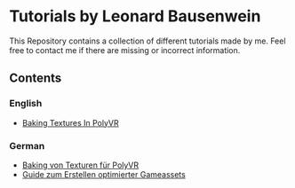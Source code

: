 # Tutorials by Leonard Bausenwein

This Repository contains a collection of different tutorials made by me. Feel free to contact me if there are missing or incorrect information.

## Contents

### English

- [Baking Textures In PolyVR](blender/BAKING_POLYVR_EN.md)

### German

- [Baking von Texturen für PolyVR](blender/BAKING_POLYVR_DE.md)
- [Guide zum Erstellen optimierter Gameassets](blender/GUIDE_GAME_ASSETS.md)



